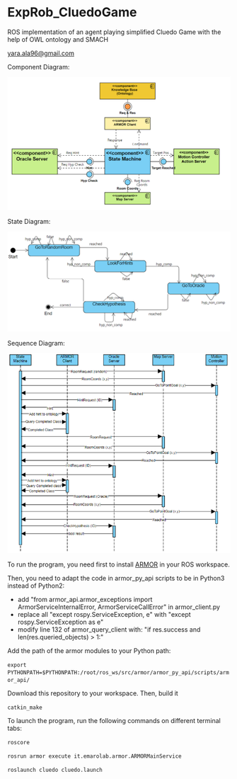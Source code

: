 # ExpRob_CluedoGame
ROS implementation of an agent playing simplified Cluedo Game with the help of OWL ontology and SMACH

[yara.ala96@gmail.com](mailto:yara.ala96@gmail.com)

Component Diagram:

![alt text](https://github.com/yaraalaa0/ExpRob_CluedoGame/blob/main/cluedo_comp_diag2.PNG?raw=true)

State Diagram:

![alt text](https://github.com/yaraalaa0/ExpRob_CluedoGame/blob/main/cluedo_state_diag.PNG?raw=true)

Sequence Diagram:

![alt text](https://github.com/yaraalaa0/ExpRob_CluedoGame/blob/main/cluedo_seq_diag2.PNG?raw=true)

To run the program, you need first to install [ARMOR](https://github.com/EmaroLab/armor) in your ROS workspace.

Then, you need to adapt the code in armor_py_api scripts to be in Python3 instead of Python2:
  - add "from armor_api.armor_exceptions import ArmorServiceInternalError, ArmorServiceCallError" in armor_client.py
  - replace all "except rospy.ServiceException, e" with "except rospy.ServiceException as e"
  - modify line 132 of armor_query_client with: "if res.success and len(res.queried_objects) > 1:"

Add the path of the armor modules to your Python path:

`export PYTHONPATH=$PYTHONPATH:/root/ros_ws/src/armor/armor_py_api/scripts/armor_api/ `

Download this repository to your workspace. Then, build it

`catkin_make`

To launch the program, run the following commands on different terminal tabs:

`roscore`

`rosrun armor execute it.emarolab.armor.ARMORMainService`

`roslaunch cluedo cluedo.launch`


